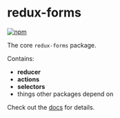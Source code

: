 # redux-forms

[![npm](https://img.shields.io/npm/v/redux-forms.svg)](https://www.npmjs.com/package/redux-forms)

The core `redux-forms` package.

Contains:
* **reducer**
* **actions**
* **selectors**
* things other packages depend on

Check out the [docs](https://oreqizer.gitbooks.io/redux-forms/content) for details.
